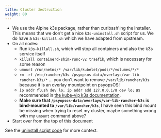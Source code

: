 ```yaml
---
title: Cluster destruction
weight: 80
---
```


* We use the Alpine k3s package, rather than curlbash'ing the installer.
  This means that we don't get a nice `k3s-uninstall.sh` script for us.
  We do have a `k3s-killall.sh` which we have adapted from upstream.
* On all nodes:
  * Run `k3s-killall.sh`, which will stop all containers and also the k3s service itself
  * `killall containerd-shim-runc-v2 traefik`, which is necessary for some reason
  * `umount /run/netns/* /var/lib/kubelet/pods/*/volumes/*/*`
  * `rm -rf /etc/rancher/k3s /psyopsos-data/overlays/var-lib-rancher-k3s/*` ...
    you don't want to remove `/var/lib/rancher/k3s` because it is an overlay mountpoint on psyopsOS!
  * `ip addr flush dev lo; ip addr add 127.0.0.1/8 dev lo;` as recommended in
    [the kube-vip k3s documentation](https://kube-vip.io/docs/usage/k3s/).
  * **Make sure that `/psyopsos-data/overlays/var-lib-rancher-k3s` is bind-mounted to `/var/lib/rancher/k3s`**,
    I have seen this bind mount be missing when trying to reset my cluster,
    maybe something wrong with my `umount` command above?
* Start over from the top of this document

See the [uninstall script code](https://github.com/k3s-io/k3s/blob/03885fc38532afcb944c892121ffe96b201fc020/install.sh#L407-L449)
for more context.
